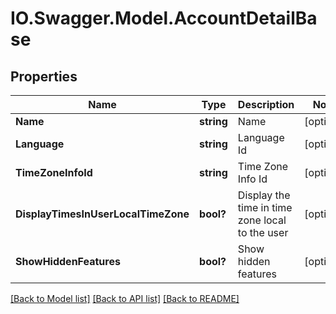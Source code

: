 # IO.Swagger.Model.AccountDetailBase
## Properties

Name | Type | Description | Notes
------------ | ------------- | ------------- | -------------
**Name** | **string** | Name | [optional] 
**Language** | **string** | Language Id | [optional] 
**TimeZoneInfoId** | **string** | Time Zone Info Id | [optional] 
**DisplayTimesInUserLocalTimeZone** | **bool?** | Display the time in time zone local to the user | [optional] 
**ShowHiddenFeatures** | **bool?** | Show hidden features | [optional] 

[[Back to Model list]](../README.md#documentation-for-models) [[Back to API list]](../README.md#documentation-for-api-endpoints) [[Back to README]](../README.md)


